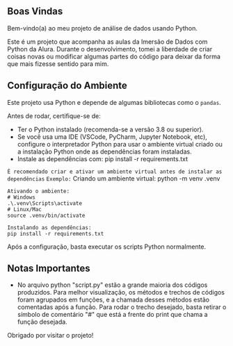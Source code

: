 ## Boas Vindas

Bem-vindo(a) ao meu projeto de análise de dados usando Python.
 
Este é um projeto que acompanha as aulas da Imersão de Dados com Python da Alura. Durante o desenvolvimento, tomei a liberdade de criar coisas novas ou modificar algumas partes do código para deixar da forma que mais fizesse sentido para mim.

## Configuração do Ambiente

Este projeto usa Python e depende de algumas bibliotecas como o `pandas`. 

Antes de rodar, certifique-se de:

- Ter o Python instalado (recomenda-se a versão 3.8 ou superior).
- Se você usa uma IDE (VSCode, PyCharm, Jupyter Notebook, etc), configure o interpretador Python para usar o ambiente virtual criado ou a instalação Python onde as dependências foram instaladas.
- Instale as dependências com:
    pip install -r requirements.txt

`É recomendado criar e ativar um ambiente virtual antes de instalar as dependências`
`Exemplo:`
    Criando um ambiente virtual:
    python -m venv .venv

    Ativando o ambiente:
    # Windows
    .\.venv\Scripts\activate
    # Linux/Mac
    source .venv/bin/activate

    Instalando as dependências:
    pip install -r requirements.txt

Após a configuração, basta executar os scripts Python normalmente.

## Notas Importantes
- No arquivo python "script.py" estão a grande maioria dos códigos produzidos. Para melhor visualização, os métodos e trechos de códigos foram agrupados em funções, e a chamada desses métodos estão comentadas após a função. Para rodar o trecho desejado, basta retirar o símbolo de comentário "#" que está a frente do print que chama a função desejada.

Obrigado por visitar o projeto! 